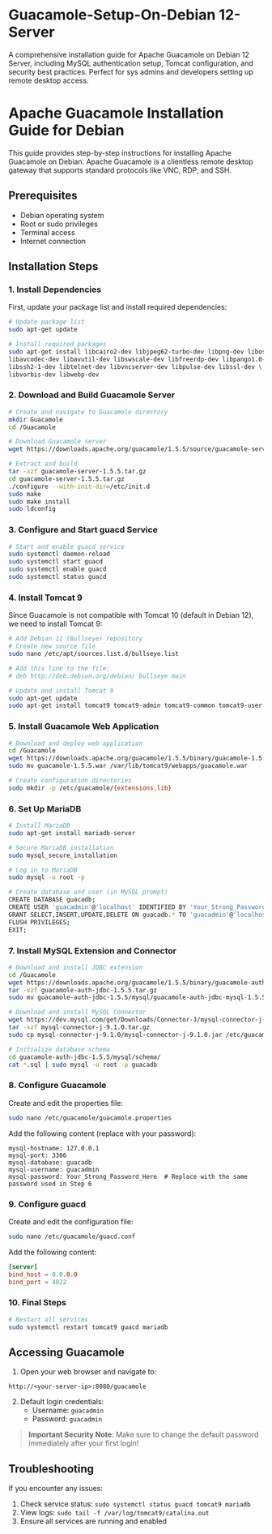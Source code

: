 # Guacamole-Setup-On-Debian 12-Server
A comprehensive installation guide for Apache Guacamole on Debian 12 Server, including MySQL authentication setup, Tomcat configuration, and security best practices. Perfect for sys admins and developers setting up remote desktop access.

# Apache Guacamole Installation Guide for Debian

This guide provides step-by-step instructions for installing Apache Guacamole on Debian. Apache Guacamole is a clientless remote desktop gateway that supports standard protocols like VNC, RDP, and SSH.

## Prerequisites

- Debian operating system
- Root or sudo privileges
- Terminal access
- Internet connection

## Installation Steps

### 1. Install Dependencies

First, update your package list and install required dependencies:

```bash
# Update package list
sudo apt-get update

# Install required packages
sudo apt-get install libcairo2-dev libjpeg62-turbo-dev libpng-dev libossp-uuid-dev \
libavcodec-dev libavutil-dev libswscale-dev libfreerdp-dev libpango1.0-dev \
libssh2-1-dev libtelnet-dev libvncserver-dev libpulse-dev libssl-dev \
libvorbis-dev libwebp-dev
```

### 2. Download and Build Guacamole Server

```bash
# Create and navigate to Guacamole directory
mkdir Guacamole
cd /Guacamole

# Download Guacamole server
wget https://downloads.apache.org/guacamole/1.5.5/source/guacamole-server-1.5.5.tar.gz

# Extract and build
tar -xzf guacamole-server-1.5.5.tar.gz
cd guacamole-server-1.5.5.tar.gz
./configure --with-init-dir=/etc/init.d
sudo make
sudo make install
sudo ldconfig
```

### 3. Configure and Start guacd Service

```bash
# Start and enable guacd service
sudo systemctl daemon-reload
sudo systemctl start guacd
sudo systemctl enable guacd
sudo systemctl status guacd
```

### 4. Install Tomcat 9

Since Guacamole is not compatible with Tomcat 10 (default in Debian 12), we need to install Tomcat 9:

```bash
# Add Debian 11 (Bullseye) repository
# Create new source file
sudo nano /etc/apt/sources.list.d/bullseye.list

# Add this line to the file:
# deb http://deb.debian.org/debian/ bullseye main

# Update and install Tomcat 9
sudo apt-get update
sudo apt-get install tomcat9 tomcat9-admin tomcat9-common tomcat9-user
```

### 5. Install Guacamole Web Application

```bash
# Download and deploy web application
cd /Guacamole
wget https://downloads.apache.org/guacamole/1.5.5/binary/guacamole-1.5.5.war
sudo mv guacamole-1.5.5.war /var/lib/tomcat9/webapps/guacamole.war

# Create configuration directories
sudo mkdir -p /etc/guacamole/{extensions,lib}
```

### 6. Set Up MariaDB

```bash
# Install MariaDB
sudo apt-get install mariadb-server

# Secure MariaDB installation
sudo mysql_secure_installation

# Log in to MariaDB
sudo mysql -u root -p

# Create database and user (in MySQL prompt)
CREATE DATABASE guacadb;
CREATE USER 'guacadmin'@'localhost' IDENTIFIED BY 'Your_Strong_Password_Here'; # Replace with your password
GRANT SELECT,INSERT,UPDATE,DELETE ON guacadb.* TO 'guacadmin'@'localhost';
FLUSH PRIVILEGES;
EXIT;
```

### 7. Install MySQL Extension and Connector

```bash
# Download and install JDBC extension
cd /Guacamole
wget https://downloads.apache.org/guacamole/1.5.5/binary/guacamole-auth-jdbc-1.5.5.tar.gz
tar -xzf guacamole-auth-jdbc-1.5.5.tar.gz
sudo mv guacamole-auth-jdbc-1.5.5/mysql/guacamole-auth-jdbc-mysql-1.5.5.jar /etc/guacamole/extensions/

# Download and install MySQL Connector
wget https://dev.mysql.com/get/Downloads/Connector-J/mysql-connector-j-9.1.0.tar.gz
tar -xzf mysql-connector-j-9.1.0.tar.gz
sudo cp mysql-connector-j-9.1.0/mysql-connector-j-9.1.0.jar /etc/guacamole/lib/

# Initialize database schema
cd guacamole-auth-jdbc-1.5.5/mysql/schema/
cat *.sql | sudo mysql -u root -p guacadb
```

### 8. Configure Guacamole

Create and edit the properties file:

```bash
sudo nano /etc/guacamole/guacamole.properties
```

Add the following content (replace with your password):
```properties
mysql-hostname: 127.0.0.1
mysql-port: 3306
mysql-database: guacadb
mysql-username: guacadmin
mysql-password: Your_Strong_Password_Here  # Replace with the same password used in Step 6
```

### 9. Configure guacd

Create and edit the configuration file:

```bash
sudo nano /etc/guacamole/guacd.conf
```

Add the following content:
```conf
[server]
bind_host = 0.0.0.0
bind_port = 4822
```

### 10. Final Steps

```bash
# Restart all services
sudo systemctl restart tomcat9 guacd mariadb
```

## Accessing Guacamole

1. Open your web browser and navigate to:
```
http://<your-server-ip>:8080/guacamole
```

2. Default login credentials:
   - Username: `guacadmin`
   - Password: `guacadmin`

> **Important Security Note**: Make sure to change the default password immediately after your first login!

## Troubleshooting

If you encounter any issues:
1. Check service status: `sudo systemctl status guacd tomcat9 mariadb`
2. View logs: `sudo tail -f /var/log/tomcat9/catalina.out`
3. Ensure all services are running and enabled
